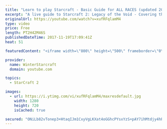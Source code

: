 ```yaml
---
title: "Learn to play Starcraft - Basic Guide for ALL RACES (updated 2017)"
excerpt: "A live guide to Starcraft 2: Legacy of the Void - Covering the basics and build orders for all of the races, and covering the important decisions to be made early in the game.  Not a step by step guide but a demonstration once you have the very basics of the units and races!"
originalUrl: https://youtube.com/watch?v=xufRFqlamM4
type: video
price: Free
length: PT2H42M46S
publishedDateTime: 2017-11-19T17:09:41Z
heat: 51

featuredContent: "<iframe width=\"800\" height=\"500\" frameborder=\"0\" src=\"https://www.youtube.com/embed/xufRFqlamM4\" allow=\"accelerometer; autoplay; encrypted-media; gyroscope; picture-in-picture\" allowfullscreen></iframe>"

provider:
  name: WinterStarcraft
  domain: youtube.com

topics:
  - StarCraft 2

images:
  - url: https://i.ytimg.com/vi/xufRFqlamM4/maxresdefault.jpg
    width: 1280
    height: 720
    isCached: true

secured: "ONiLb82vTonep3+HtaqIJm1CxyVgLKXat4oGGhcPYsxYzS+pAY7ihMtdjy4hP5s3llC6xLhfhXFrlLnSAZNuE2ym0K6YYxwJqBlJ7X7iYRtzOhsFjE8gYdahcAH5rTKEqYS7CPJ+LMBHMOcK4vJCxuFO46HGzy/A4fTplp8LofTOdHx6sMcJxtoDt9iEJNdGG80Fq6VAGvXJrMQef8J/eoqKHiBRmtbWeFN2wJ5gZ1xXTqXa99ii9R2+vkr1aaKKg+4H6zluNdWKWKcyKRN+OZMxgVfvrHauA6luBII4mrhAOKHWH3orHMzuDwwFt3sSVJeTyzoCK3AmPQusX7R+ZVNyDvKPETcaa53jCyX5sljdDto7mqxuq3vyS1Kch3JqfYhgpOi5GVhKTeZ9kDR92ZHXpomeXajaXox8+XHxWs+I9tj+fJmbvd+xfXK4tViw;3fwQcBR+gN97aG2eqmOlYQ=="
---
```



